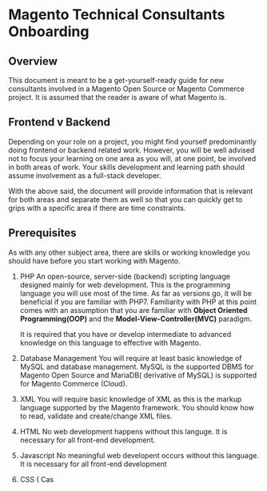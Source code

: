 
# Magento Technical Consultants Onboarding
 
## Overview
 This document is meant to be a get-yourself-ready guide for new consultants involved in a Magento Open Source or Magento Commerce project. It is assumed that the reader is aware of what Magento is.

## Frontend v Backend
Depending on your role on a project, you might find yourself predominantly doing frontend or backend related work. However, you will be well advised not to focus your learning on one area as you will, at one point, be involved in both areas of work. Your skills development and learning path should assume involvement as a full-stack developer. 

With the above said, the document will provide information that is relevant for both areas and separate them as well so that you can quickly get to grips with a specific area if there are time constraints.

## Prerequisites
As with any other subject area, there are skills or working knowledge you should have before you start working with Magento. 

 1. PHP
	 An open-source, server-side (backend) scripting language designed mainly for web development. This is the programming language you will use most of the time. As far as versions go, it will be beneficial if you are familiar with PHP7. Familiarity with PHP at this point comes with an assumption that you are familiar with **Object Oriented Programming(OOP)** and the **Model-View-Controller(MVC)** paradigm. 
	 
	 It is required that you have or develop intermediate to advanced knowledge on this language to effective with Magento. 
	 
  2. Database Management
    You will require at least basic knowledge of MySQL and database management. MySQL is the supported DBMS for Magento Open Source and MariaDB( derivative of MySQL) is supported for Magento Commerce (Cloud). 
  
  3. XML
    You will require basic knowledge of XML as this is the markup language supported by the Magento framework. You should know how to read, validate and create/change XML files. 
  
  4. HTML
	  No web development happens without this languge. It is necessary for all front-end development.
 5. Javascript 
	 No meaningful web developent occurs without this language. It is necessary for all front-end development
6. CSS ( Cas

<!--stackedit_data:
eyJoaXN0b3J5IjpbLTczNzE3NDYwNiwtNzEzNDIzMzA5LC0xNj
M2NjA5ODI1XX0=
-->